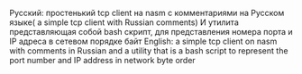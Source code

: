 Русский: простенький tcp client на nasm с комментариями на Русском языке( a simple tcp client with Russian comments) И утилита представляющая собой bash скрипт, для представления номера порта и IP адреса в сетевом порядке байт
English: a simple tcp client on nasm with comments in Russian and a utility that is a bash script to represent the port number and IP address in network byte order
